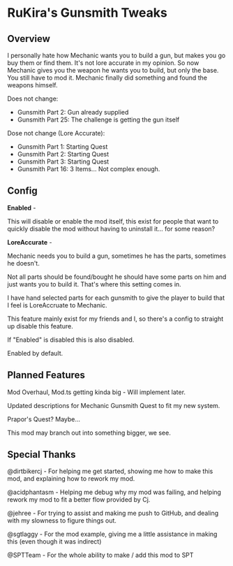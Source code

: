 # RuKira's Gunsmith Tweaks

## Overview

I personally hate how Mechanic wants you to build a gun, but makes you go buy them or find them. It's not lore accurate in my opinion.
So now Mechanic gives you the weapon he wants you to build, but only the base. You still have to mod it. Mechanic finally did something and found the weapons himself.

Does not change:
- Gunsmith Part 2: Gun already supplied
- Gunsmith Part 25: The challenge is getting the gun itself

Dose not change (Lore Accurate):
- Gunsmith Part 1: Starting Quest
- Gunsmith Part 2: Starting Quest
- Gunsmith Part 3: Starting Quest
- Gunsmith Part 16: 3 Items... Not complex enough.

## Config

**Enabled** -

This will disable or enable the mod itself, this exist for people that want to quickly disable the mod without having to uninstall it... for some reason?

**LoreAccurate** -

Mechanic needs you to build a gun, sometimes he has the parts, sometimes he doesn't.

Not all parts should be found/bought he should have some parts on him and just wants you to build it. That's where this setting comes in.

I have hand selected parts for each gunsmith to give the player to build that I feel is LoreAccruate to Mechanic.

This feature mainly exist for my friends and I, so there's a config to straight up disable this feature. 

If "Enabled" is disabled this is also disabled.

Enabled by default.

## Planned Features

Mod Overhaul, Mod.ts getting kinda big - Will implement later.

Updated descriptions for Mechanic Gunsmith Quest to fit my new system.

Prapor's Quest? Maybe...

This mod may branch out into something bigger, we see.

## Special Thanks

@dirtbikercj - For helping me get started, showing me how to make this mod, and explaining how to rework my mod.

@acidphantasm - Helping me debug why my mod was failing, and helping rework my mod to fit a better flow provided by Cj.

@jehree - For trying to assist and making me push to GitHub, and dealing with my slowness to figure things out.

@sgtlaggy - For the mod example, giving me a little assistance in making this (even though it was indirect)

@SPTTeam - For the whole ability to make / add this mod to SPT
